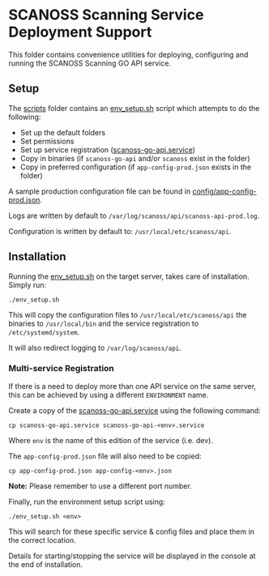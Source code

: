 # SCANOSS Scanning Service Deployment Support
This folder contains convenience utilities for deploying, configuring and running the SCANOSS Scanning GO API service.

## Setup
The [scripts](.) folder contains an [env_setup.sh](env-setup.sh) script which attempts to do the following:
* Set up the default folders
* Set permissions
* Set up service registration ([scanoss-go-api.service](scanoss-go-api.service))
* Copy in binaries (if `scanoss-go-api` and/or `scanoss` exist in the folder)
* Copy in preferred configuration (if `app-config-prod.json` exists in the folder)

A sample production configuration file can be found in [config/app-config-prod.json](../config/app-config-prod.json).

Logs are written by default to `/var/log/scanoss/api/scanoss-api-prod.log`.

Configuration is written by default to: `/usr/local/etc/scanoss/api`.

## Installation
Running the [env_setup.sh](env-setup.sh) on the target server, takes care of installation. Simply run:
```shell
./env_setup.sh
```

This will copy the configuration files to `/usr/local/etc/scanoss/api` the binaries to `/usr/local/bin` and the service registration to `/etc/systemd/system`. 

It will also redirect logging to `/var/log/scanoss/api`.

### Multi-service Registration
If there is a need to deploy more than one API service on the same server, this can be achieved by using a different `ENVIRONMENT` name.

Create a copy of the [scanoss-go-api.service](scanoss-go-api.service) using the following command:
```shell
cp scanoss-go-api.service scanoss-go-api-<env>.service
```

Where `env` is the name of this edition of the service (i.e. dev).

The `app-config-prod.json` file will also need to be copied:
```shell
cp app-config-prod.json app-config-<env>.json
```
**Note:** Please remember to use a different port number.

Finally, run the environment setup script using:
```shell
./env_setup.sh <env>
```

This will search for these specific service & config files and place them in the correct location.

Details for starting/stopping the service will be displayed in the console at the end of installation.
